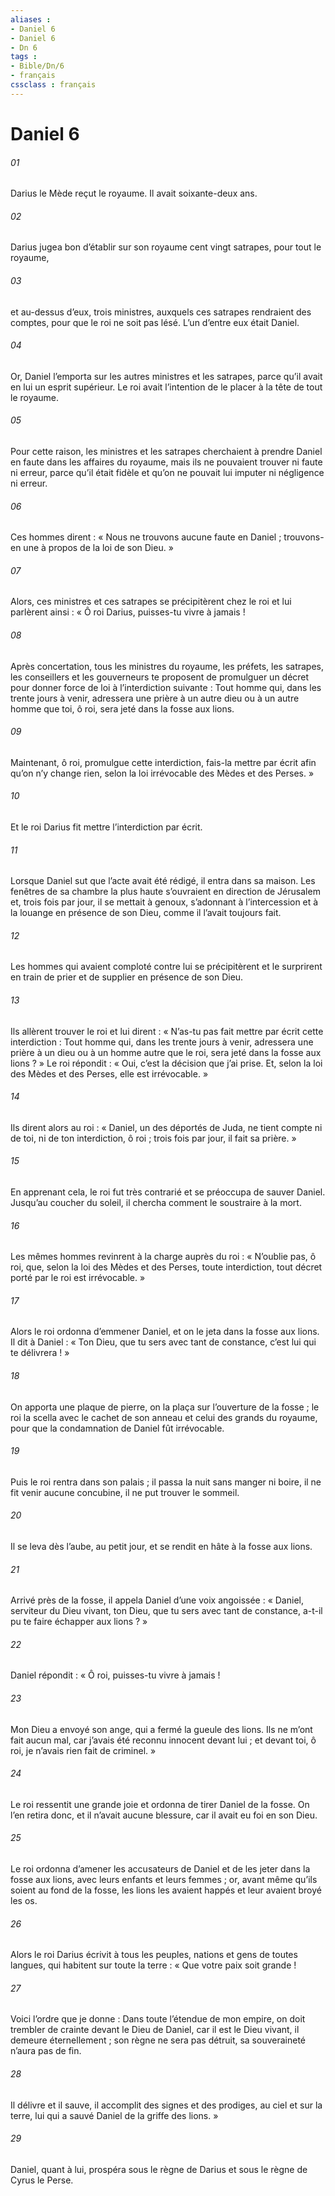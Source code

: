```yaml
---
aliases : 
- Daniel 6
- Daniel 6
- Dn 6
tags : 
- Bible/Dn/6
- français
cssclass : français
---
```


# Daniel 6

###### 01
Darius le Mède reçut le royaume. Il avait soixante-deux ans.
###### 02
Darius jugea bon d’établir sur son royaume cent vingt satrapes, pour tout le royaume,
###### 03
et au-dessus d’eux, trois ministres, auxquels ces satrapes rendraient des comptes, pour que le roi ne soit pas lésé. L’un d’entre eux était Daniel.
###### 04
Or, Daniel l’emporta sur les autres ministres et les satrapes, parce qu’il avait en lui un esprit supérieur. Le roi avait l’intention de le placer à la tête de tout le royaume.
###### 05
Pour cette raison, les ministres et les satrapes cherchaient à prendre Daniel en faute dans les affaires du royaume, mais ils ne pouvaient trouver ni faute ni erreur, parce qu’il était fidèle et qu’on ne pouvait lui imputer ni négligence ni erreur.
###### 06
Ces hommes dirent : « Nous ne trouvons aucune faute en Daniel ; trouvons-en une à propos de la loi de son Dieu. »
###### 07
Alors, ces ministres et ces satrapes se précipitèrent chez le roi et lui parlèrent ainsi : « Ô roi Darius, puisses-tu vivre à jamais !
###### 08
Après concertation, tous les ministres du royaume, les préfets, les satrapes, les conseillers et les gouverneurs te proposent de promulguer un décret pour donner force de loi à l’interdiction suivante : Tout homme qui, dans les trente jours à venir, adressera une prière à un autre dieu ou à un autre homme que toi, ô roi, sera jeté dans la fosse aux lions.
###### 09
Maintenant, ô roi, promulgue cette interdiction, fais-la mettre par écrit afin qu’on n’y change rien, selon la loi irrévocable des Mèdes et des Perses. »
###### 10
Et le roi Darius fit mettre l’interdiction par écrit.
###### 11
Lorsque Daniel sut que l’acte avait été rédigé, il entra dans sa maison. Les fenêtres de sa chambre la plus haute s’ouvraient en direction de Jérusalem et, trois fois par jour, il se mettait à genoux, s’adonnant à l’intercession et à la louange en présence de son Dieu, comme il l’avait toujours fait.
###### 12
Les hommes qui avaient comploté contre lui se précipitèrent et le surprirent en train de prier et de supplier en présence de son Dieu.
###### 13
Ils allèrent trouver le roi et lui dirent : « N’as-tu pas fait mettre par écrit cette interdiction : Tout homme qui, dans les trente jours à venir, adressera une prière à un dieu ou à un homme autre que le roi, sera jeté dans la fosse aux lions ? » Le roi répondit : « Oui, c’est la décision que j’ai prise. Et, selon la loi des Mèdes et des Perses, elle est irrévocable. »
###### 14
Ils dirent alors au roi : « Daniel, un des déportés de Juda, ne tient compte ni de toi, ni de ton interdiction, ô roi ; trois fois par jour, il fait sa prière. »
###### 15
En apprenant cela, le roi fut très contrarié et se préoccupa de sauver Daniel. Jusqu’au coucher du soleil, il chercha comment le soustraire à la mort.
###### 16
Les mêmes hommes revinrent à la charge auprès du roi : « N’oublie pas, ô roi, que, selon la loi des Mèdes et des Perses, toute interdiction, tout décret porté par le roi est irrévocable. »
###### 17
Alors le roi ordonna d’emmener Daniel, et on le jeta dans la fosse aux lions. Il dit à Daniel : « Ton Dieu, que tu sers avec tant de constance, c’est lui qui te délivrera ! »
###### 18
On apporta une plaque de pierre, on la plaça sur l’ouverture de la fosse ; le roi la scella avec le cachet de son anneau et celui des grands du royaume, pour que la condamnation de Daniel fût irrévocable.
###### 19
Puis le roi rentra dans son palais ; il passa la nuit sans manger ni boire, il ne fit venir aucune concubine, il ne put trouver le sommeil.
###### 20
Il se leva dès l’aube, au petit jour, et se rendit en hâte à la fosse aux lions.
###### 21
Arrivé près de la fosse, il appela Daniel d’une voix angoissée : « Daniel, serviteur du Dieu vivant, ton Dieu, que tu sers avec tant de constance, a-t-il pu te faire échapper aux lions ? »
###### 22
Daniel répondit : « Ô roi, puisses-tu vivre à jamais !
###### 23
Mon Dieu a envoyé son ange, qui a fermé la gueule des lions. Ils ne m’ont fait aucun mal, car j’avais été reconnu innocent devant lui ; et devant toi, ô roi, je n’avais rien fait de criminel. »
###### 24
Le roi ressentit une grande joie et ordonna de tirer Daniel de la fosse. On l’en retira donc, et il n’avait aucune blessure, car il avait eu foi en son Dieu.
###### 25
Le roi ordonna d’amener les accusateurs de Daniel et de les jeter dans la fosse aux lions, avec leurs enfants et leurs femmes ; or, avant même qu’ils soient au fond de la fosse, les lions les avaient happés et leur avaient broyé les os.
###### 26
Alors le roi Darius écrivit à tous les peuples, nations et gens de toutes langues, qui habitent sur toute la terre : « Que votre paix soit grande !
###### 27
Voici l’ordre que je donne : Dans toute l’étendue de mon empire, on doit trembler de crainte devant le Dieu de Daniel,
car il est le Dieu vivant,
il demeure éternellement ;
son règne ne sera pas détruit,
sa souveraineté n’aura pas de fin.
###### 28
Il délivre et il sauve,
il accomplit des signes et des prodiges,
au ciel et sur la terre,
lui qui a sauvé Daniel de la griffe des lions. »
###### 29
Daniel, quant à lui, prospéra sous le règne de Darius et sous le règne de Cyrus le Perse.
